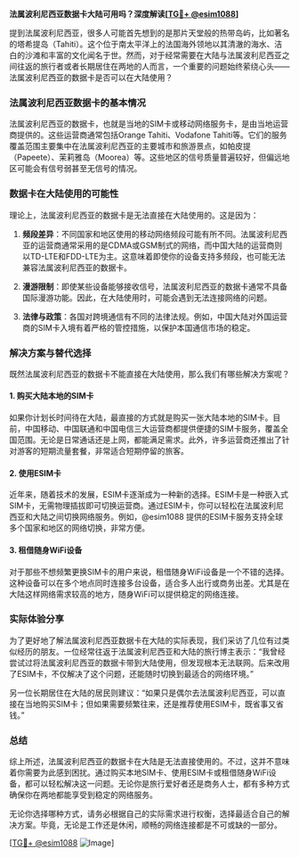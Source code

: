 **法属波利尼西亚数据卡大陆可用吗？深度解读[[TG💪+ @esim1088](https://t.me/s/esim1088)]**

提到法属波利尼西亚，很多人可能首先想到的是那片天堂般的热带岛屿，比如著名的塔希提岛（Tahiti）。这个位于南太平洋上的法国海外领地以其清澈的海水、洁白的沙滩和丰富的文化闻名于世。然而，对于经常需要在大陆与法属波利尼西亚之间往返的旅行者或者长期居住在两地的人而言，一个重要的问题始终萦绕心头——法属波利尼西亚的数据卡是否可以在大陆使用？

### 法属波利尼西亚数据卡的基本情况

法属波利尼西亚的数据卡，也就是当地的SIM卡或移动网络服务卡，是由当地运营商提供的。这些运营商通常包括Orange Tahiti、Vodafone Tahiti等。它们的服务覆盖范围主要集中在法属波利尼西亚的主要城市和旅游景点，如帕皮提（Papeete）、茉莉雅岛（Moorea）等。这些地区的信号质量普遍较好，但偏远地区可能会有信号弱甚至无信号的情况。

### 数据卡在大陆使用的可能性

理论上，法属波利尼西亚的数据卡是无法直接在大陆使用的。这是因为：

1. **频段差异**：不同国家和地区使用的移动网络频段可能有所不同。法属波利尼西亚的运营商通常采用的是CDMA或GSM制式的网络，而中国大陆的运营商则以TD-LTE和FDD-LTE为主。这意味着即使你的设备支持多频段，也可能无法兼容法属波利尼西亚的数据卡。

2. **漫游限制**：即使某些设备能够接收信号，法属波利尼西亚的数据卡通常不具备国际漫游功能。因此，在大陆使用时，可能会遇到无法连接网络的问题。

3. **法律与政策**：各国对跨境通信有不同的法律法规。例如，中国大陆对外国运营商的SIM卡入境有着严格的管控措施，以保护本国通信市场的稳定。

### 解决方案与替代选择

既然法属波利尼西亚的数据卡不能直接在大陆使用，那么我们有哪些解决方案呢？

#### 1. 购买大陆本地的SIM卡

如果你计划长时间待在大陆，最直接的方式就是购买一张大陆本地的SIM卡。目前，中国移动、中国联通和中国电信三大运营商都提供便捷的SIM卡服务，覆盖全国范围。无论是日常通话还是上网，都能满足需求。此外，许多运营商还推出了针对游客的短期流量套餐，非常适合短期停留的旅客。

#### 2. 使用ESIM卡

近年来，随着技术的发展，ESIM卡逐渐成为一种新的选择。ESIM卡是一种嵌入式SIM卡，无需物理插拔即可切换运营商。通过ESIM卡，你可以轻松在法属波利尼西亚和大陆之间切换网络服务。例如，@esim1088 提供的ESIM卡服务支持全球多个国家和地区的网络切换，非常方便。

#### 3. 租借随身WiFi设备

对于那些不想频繁更换SIM卡的用户来说，租借随身WiFi设备是一个不错的选择。这种设备可以在多个地点同时连接多台设备，适合多人出行或商务出差。尤其是在大陆这样网络需求较高的地方，随身WiFi可以提供稳定的网络连接。

### 实际体验分享

为了更好地了解法属波利尼西亚数据卡在大陆的实际表现，我们采访了几位有过类似经历的朋友。一位经常往返于法属波利尼西亚和大陆的旅行博主表示：“我曾经尝试过将法属波利尼西亚的数据卡带到大陆使用，但发现根本无法联网。后来改用了ESIM卡，不仅解决了这个问题，还能随时切换到最适合的网络环境。”

另一位长期居住在大陆的居民则建议：“如果只是偶尔去法属波利尼西亚，可以直接在当地购买SIM卡；但如果需要频繁往来，还是推荐使用ESIM卡，既省事又省钱。”

### 总结

综上所述，法属波利尼西亚的数据卡在大陆是无法直接使用的。不过，这并不意味着你需要为此感到困扰。通过购买本地SIM卡、使用ESIM卡或租借随身WiFi设备，都可以轻松解决这一问题。无论你是旅行爱好者还是商务人士，都有多种方式确保你在两地都能享受到稳定的网络服务。

无论你选择哪种方式，请务必根据自己的实际需求进行权衡，选择最适合自己的解决方案。毕竟，无论是工作还是休闲，顺畅的网络连接都是不可或缺的一部分。

[[TG💪+ @esim1088](https://t.me/s/esim1088) ![Image](https://i.postimg.cc/4NQfJmqS/Snipaste-2025-05-13-00-14-12.png)]